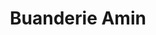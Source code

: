 ---
title: "Buanderie Amin"
url: /montreal/buanderie-amin-rue-sainte-catherine-est/
shop: laundry
---